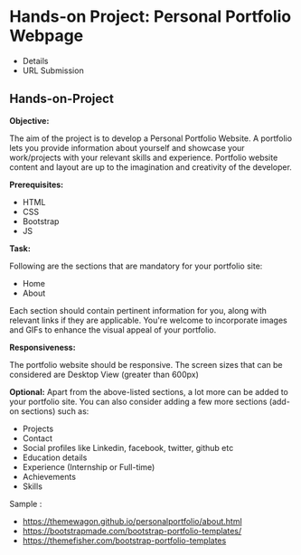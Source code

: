 # Hands-on Project: Personal Portfolio Webpage

- Details
- URL Submission

## Hands-on-Project

**Objective:**

The aim of the project is to develop a Personal Portfolio Website. A portfolio lets you provide information about yourself and showcase your work/projects with your relevant skills and experience.
Portfolio website content and layout are up to the imagination and creativity of the developer.

**Prerequisites:**

- HTML
- CSS
- Bootstrap
- JS

**Task:**

Following are the sections that are mandatory for your portfolio site:

- Home
- About

Each section should contain pertinent information for you, along with relevant links if they are applicable. You're welcome to incorporate images and GIFs to enhance the visual appeal of your portfolio.

**Responsiveness:**

The portfolio website should be responsive. The screen sizes that can be considered are Desktop View (greater than 600px)

**Optional:** Apart from the above-listed sections, a lot more can be added to your portfolio site. You can also consider adding a few more sections (add-on sections) such as:

- Projects
- Contact
- Social profiles like Linkedin, facebook, twitter, github etc
- Education details
- Experience (Internship or Full-time)
- Achievements
- Skills

Sample :

- https://themewagon.github.io/personalportfolio/about.html
- https://bootstrapmade.com/bootstrap-portfolio-templates/
- https://themefisher.com/bootstrap-portfolio-templates

